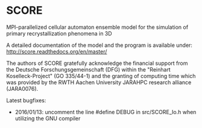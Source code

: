 # SCORE
MPI-parallelized cellular automaton ensemble model for the simulation of primary recrystallization phenomena in 3D

A detailed documentation of the model and the program is available under:
http://score.readthedocs.org/en/master/

The authors of SCORE gratefully acknowledge the financial support from the Deutsche Forschungsgemeinschaft (DFG) within the "Reinhart Koselleck-Project" (GO 335/44-1) and the granting of computing time which was provided by the RWTH Aachen University JARAHPC research alliance (JARA0076).





Latest bugfixes:
- 2016/01/13: uncomment the line #define DEBUG in src/SCORE_Io.h when utilizing the GNU compiler
